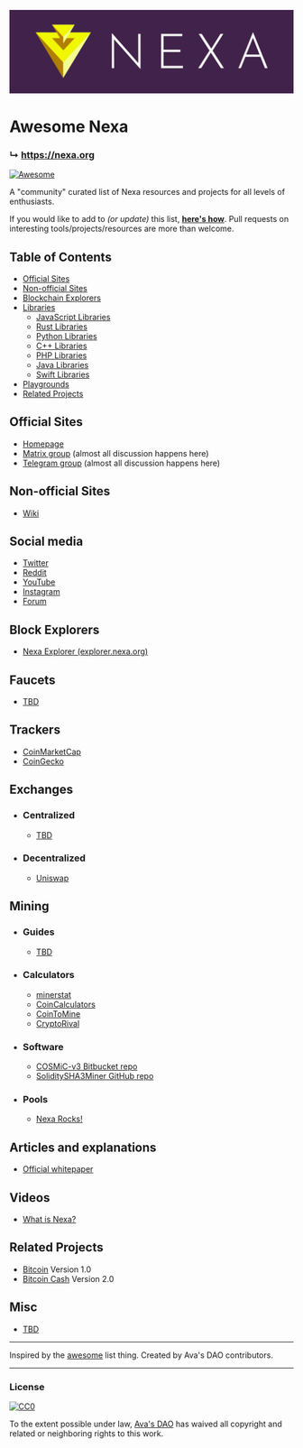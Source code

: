 ![Nexa Banner](assets/banner.png)

# Awesome Nexa

### ↳ https://nexa.org

[![Awesome](https://awesome.re/badge.svg)](https://awesome.re)

A "community" curated list of Nexa resources and projects for all levels of enthusiasts.

If you would like to add to _(or update)_ this list, [__here's how__](CONTRIBUTING.md).
Pull requests on interesting tools/projects/resources are more than welcome.


## Table of Contents

- [Official Sites](#official-sites)
- [Non-official Sites](#non-official-sites)
- [Blockchain Explorers](#blockchain-explorers)
- [Libraries](#libraries)
  - [JavaScript Libraries](#javascript-libraries)
  - [Rust Libraries](#rust-libraries)
  - [Python Libraries](#python-libraries)
  - [C++ Libraries](#cpp-libraries)
  - [PHP Libraries](#php-libraries)
  - [Java Libraries](#java-libraries)
  - [Swift Libraries](#swift-libraries)
- [Playgrounds](#playgrounds)
- [Related Projects](#related-projects)


## Official Sites

- [Homepage](https://nexa.org/)
- [Matrix group](https://matrix.to/#/#nexacoin:matrix.org) (almost all discussion happens here)
- [Telegram group](https://discord.gg/JGEqqmS) (almost all discussion happens here)


## Non-official Sites

- [Wiki](https://nexa.wiki/)


## Social media

- [Twitter](https://twitter.com/nexamoney)
- [Reddit](https://www.reddit.com/r/Nexa/)
- [YouTube](https://www.youtube.com/channel/UCH03nTnxs3TLmbSHtm54B1g)
- [Instagram](https://www.instagram.com/nexacoin/)
- [Forum]()


## Block Explorers

- [Nexa Explorer (explorer.nexa.org)](https://explorer.nexa.org/)


## Faucets

- [TBD]()


## Trackers

- [CoinMarketCap]()
- [CoinGecko]()


## Exchanges

- ### Centralized
    - [TBD]()

- ### Decentralized
    - [Uniswap]()


## Mining
- ### Guides
    - [TBD]()

- ### Calculators
    - [minerstat](https://minerstat.com/coin/)
    - [CoinCalculators](https://www.coincalculators.io/)
    - [CoinToMine](https://cointomine.today/calculator/)
    - [CryptoRival](https://cryptorival.com/calcs/)

- ### Software
    - [COSMiC-v3 Bitbucket repo](https://bitbucket.org/LieutenantTofu/cosmic-v3/src/master/)
    - [SoliditySHA3Miner GitHub repo](https://github.com/lwYeo/SoliditySHA3Miner)

- ### Pools
    - [Nexa Rocks!](https://nexa.rocks/)


## Articles and explanations

- [Official whitepaper]()


## Videos

- [What is Nexa?]()


## Related Projects

- [Bitcoin](https://bitcoin.org) Version 1.0
- [Bitcoin Cash](https://bitcoincash.org) Version 2.0


## Misc

- [TBD]()

---

Inspired by the [awesome](https://github.com/sindresorhus/awesome) list thing.
Created by Ava's DAO contributors.

---

### License

[![CC0](https://i.creativecommons.org/p/zero/1.0/88x31.png)](https://creativecommons.org/publicdomain/zero/1.0/)

To the extent possible under law, [Ava's DAO](https://github.com/avasdao/) has waived all copyright and related or neighboring rights to this work.
